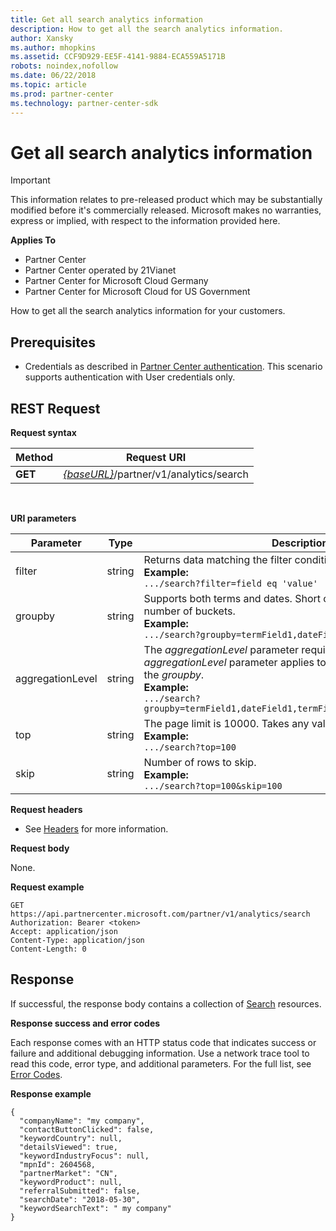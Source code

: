 ```yaml
---
title: Get all search analytics information
description: How to get all the search analytics information. 
author: Xansky
ms.author: mhopkins   
ms.assetid: CCF9D929-EE5F-4141-9884-ECA559A5171B
robots: noindex,nofollow   
ms.date: 06/22/2018
ms.topic: article
ms.prod: partner-center
ms.technology: partner-center-sdk
---
```


# Get all search analytics information

>[!IMPORTANT]   
>This information relates to pre-released product which may be substantially modified before it's commercially released. Microsoft makes no warranties, express or implied, with respect to the information provided here. 

**Applies To**

-   Partner Center
-   Partner Center operated by 21Vianet
-   Partner Center for Microsoft Cloud Germany
-   Partner Center for Microsoft Cloud for US Government


How to get all the search analytics information for your customers. 

## <span id="Prerequisites"></span><span id="prerequisites"></span><span id="PREREQUISITES"></span>Prerequisites


-   Credentials as described in [Partner Center authentication](partner-center-authentication.md). This scenario supports authentication with User credentials only. 

## <span id="Request"></span><span id="request"></span><span id="REQUEST"></span>REST Request


**Request syntax**

| Method  | Request URI |
|---------|-------------|
| **GET** | [*\{baseURL\}*](partner-center-rest-urls.md)/partner/v1/analytics/search |

 

**URI parameters**

| Parameter | Type | Description |
|-----------|------|-------------|
| filter | string | Returns data matching the filter condition. </br> **Example:**</br> `.../search?filter=field eq 'value'`|
| groupby | string | Supports both terms and dates. Short circuit logic to limit the number of buckets. </br> **Example:**</br> `.../search?groupby=termField1,dateField1,termField2` |
| aggregationLevel | string |	The *aggregationLevel* parameter requires a *groupby*. The *aggregationLevel* parameter applies to all date fields present in the *groupby*. </br> **Example:**</br>  `.../search?groupby=termField1,dateField1,termField2&aggregationLevel=day` | No |
| top | string | The page limit is 10000. Takes any value less than 10000.  </br> **Example:**</br>  `.../search?top=100` |
| skip | string | Number of rows to skip. </br> **Example:**</br> `.../search?top=100&skip=100` |

  
**Request headers**

-   See [Headers](headers.md) for more information.

**Request body**

None.

**Request example**

```
GET https://api.partnercenter.microsoft.com/partner/v1/analytics/search
Authorization: Bearer <token>
Accept: application/json
Content-Type: application/json
Content-Length: 0
```

## <span id="Response"></span><span id="response"></span><span id="RESPONSE"></span>Response


If successful, the response body contains a collection of [Search](partner-center-analytics.md#search) resources.

**Response success and error codes**

Each response comes with an HTTP status code that indicates success or failure and additional debugging information. Use a network trace tool to read this code, error type, and additional parameters. For the full list, see [Error Codes](error-codes.md).

**Response example**

```
{
  "companyName": "my company",
  "contactButtonClicked": false,
  "keywordCountry": null,
  "detailsViewed": true,
  "keywordIndustryFocus": null,
  "mpnId": 2604568,
  "partnerMarket": "CN",
  "keywordProduct": null,
  "referralSubmitted": false,
  "searchDate": "2018-05-30",
  "keywordSearchText": " my company"
}
```
